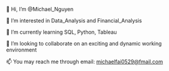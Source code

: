 👋 Hi, I’m @Michael_Nguyen

👀 I’m interested in Data_Analysis and Financial_Analysis

🌱 I’m currently learning SQL, Python, Tableau

💞️ I’m looking to collaborate on an exciting and dynamic working environment

📫 You may reach me through email: michaelfai0529@fmail.com
